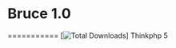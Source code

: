 Bruce 1.0
===========
===========
[![Total Downloads](https://poser.pugx.org/topthink/think/downloads)]
Thinkphp 5

